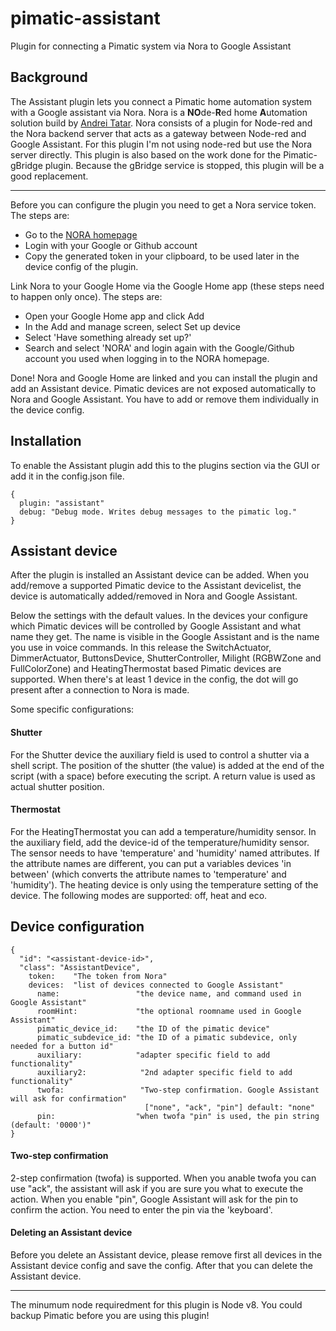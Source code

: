 # pimatic-assistant
Plugin for connecting a Pimatic system via Nora to Google Assistant

Background
-------
The Assistant plugin lets you connect a Pimatic home automation system with a Google assistant via Nora.
Nora is a **NO**de-**R**ed home **A**utomation solution build by [Andrei Tatar](https://github.com/andrei-tatar). Nora consists of a plugin for Node-red and the Nora backend server that acts as a gateway between Node-red and Google Assistant.
For this plugin I'm not using node-red but use the Nora server directly.
This plugin is also based on the work done for the Pimatic-gBridge plugin. Because the gBridge service is stopped, this plugin will be a good replacement.

------

Before you can configure the plugin you need to get a Nora service token. The steps are:

- Go to the [NORA homepage](https://node-red-google-home.herokuapp.com/)
- Login with your Google or Github account
- Copy the generated token in your clipboard, to be used later in the device config of the plugin.

Link Nora to your Google Home via the Google Home app (these steps need to happen only once).
The steps are:
- Open your Google Home app and click Add
- In the Add and manage screen, select Set up device
- Select 'Have something already set up?'
- Search and select 'NORA' and login again with the Google/Github account you used when logging in to the NORA homepage.

Done! Nora and Google Home are linked and you can install the plugin and add an Assistant device.
Pimatic devices are not exposed automatically to Nora and Google Assistant. You have to add or remove them individually in the device config.


Installation
------------
To enable the Assistant plugin add this to the plugins section via the GUI or add it in the config.json file.

```
{
  plugin: "assistant"
  debug: "Debug mode. Writes debug messages to the pimatic log."
}
```

Assistant device
-----------------
After the plugin is installed an Assistant device can be added. When you add/remove a supported Pimatic device to the Assistant devicelist, the device is automatically added/removed in Nora and Google Assistant.

Below the settings with the default values. In the devices your configure which Pimatic devices will be controlled by Google Assistant and what name they get. The name is visible in the Google Assistant and is the name you use in voice commands.
In this release the SwitchActuator, DimmerActuator, ButtonsDevice, ShutterController, Milight (RGBWZone and FullColorZone) and HeatingThermostat based Pimatic devices are supported.
When there's at least 1 device in the config, the dot will go present after a connection to Nora is made.

Some specific configurations:
#### Shutter
For the Shutter device the auxiliary field is used to control a shutter via a shell script. The position of the shutter (the value) is added at the end of the script (with a space) before executing the script. A return value is used as actual shutter position.

#### Thermostat
For the HeatingThermostat you can add a temperature/humidity sensor. In the auxiliary field, add the device-id of the temperature/humidity sensor. The sensor needs to have 'temperature' and 'humidity' named attributes. If the attribute names are different, you can put a variables devices 'in between' (which converts the attribute names to 'temperature' and 'humidity').
The heating device is only using the temperature setting of the device.
The following modes are supported: off, heat and eco.


Device configuration
-----------------

```
{
  "id": "<assistant-device-id>",
  "class": "AssistantDevice",
    token:    "The token from Nora"
    devices:  "list of devices connected to Google Assistant"
      name:                 "the device name, and command used in Google Assistant"
      roomHint:             "the optional roomname used in Google Assistant"
      pimatic_device_id:    "the ID of the pimatic device"
      pimatic_subdevice_id: "the ID of a pimatic subdevice, only needed for a button id"
      auxiliary:            "adapter specific field to add functionality"
      auxiliary2:            "2nd adapter specific field to add functionality"
      twofa:                 "Two-step confirmation. Google Assistant will ask for confirmation"
                              ["none", "ack", "pin"] default: "none"
      pin:                  "when twofa "pin" is used, the pin string (default: '0000')"
}
```
#### Two-step confirmation
2-step confirmation (twofa) is supported. When you anable twofa you can use "ack", the assistant will ask if you are sure you what to execute the action. When you enable "pin", Google Assistant will ask for the pin to confirm the action. You need to enter the pin via the 'keyboard'.

#### Deleting an Assistant device
Before you delete an Assistant device, please remove first all devices in the Assistant device config and save the config. After that you can delete the Assistant device.

-----------------

The minumum node requiredment for this plugin is Node v8. You could backup Pimatic before you are using this plugin!
